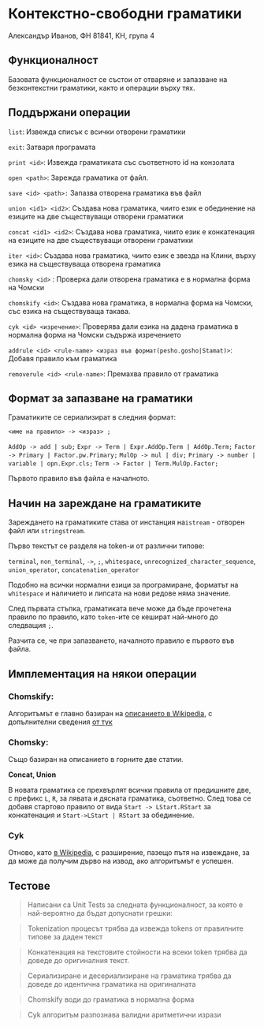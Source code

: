 # Контекстно-свободни граматики

 Александър Иванов, ФН 81841, КН, група 4

## Функционалност	

Базовата функционалност се състои от отваряне и запазване на безконтекстни граматики, както и операции върху тях.

## Поддържани операции

`list`: Извежда списък с всички отворени граматики

`exit`: Затваря програмата

`print <id>`: Извежда граматиката със съответното id на конзолата

`open <path>`: Зарежда граматика от файл.

`save <id> <path>:` Запазва отворена граматика във файл

`union <id1> <id2>`: Създава нова граматика, чиито език е обединение на езиците на две съществуващи отворени граматики

`concat <id1> <id2>`: Създава нова граматика, чиито език е конкатенация на езиците на две съществуващи отворени граматики

`iter <id>`: Създава нова граматика, чиито език е звезда на Клини, върху езика на съществуваща отворена граматика

`chomsky <id>` : Проверка дали отворена граматика е в нормална форма на Чомски

`chomskify <id>`: Създава нова граматика, в нормална форма на Чомски, със езика на съществуваща такава.

`cyk <id> <изречение>`: Проверява дали езика на дадена граматика в нормална форма на Чомски съдържа изречението

`addrule <id> <rule-name> <израз във формат(pesho.gosho|Stamat)>`: Добавя правило към граматика

`removerule <id> <rule-name>`: Премахва правило от граматика 

## Формат за запазване на граматики

Граматиките се сериализират в следния формат:

`<име на правило> -> <израз> ;`

`AddOp -> add | sub;`
`Expr -> Term | Expr.AddOp.Term | AddOp.Term;`
`Factor -> Primary | Factor.pw.Primary;`
`MulOp -> mul | div;`
`Primary -> number | variable | opn.Expr.cls;`
`Term -> Factor | Term.MulOp.Factor;`

Първото правило във файла е началното.

## Начин на зареждане на граматиките

Зареждането на граматиките става от инстанция на`istream` - отворен файл или `stringstream`.

Първо текстът се разделя на token-и от различни типове:

`terminal`, `non_terminal`, `->`, `;`, `whitespace`, `unrecognized_character_sequence`, `union_operator`, `concatenation_operator`

Подобно на всички нормални езици за програмиране, форматът на `whitespace` и наличието и липсата на нови редове няма значение.

След първата стъпка, граматиката вече може да бъде прочетена правило по правило, като `token`-ите се кешират най-много до следващия `;`. 

Разчита се, че при запазването, началното правило е първото във файла.

## Имплементация на някои операции

### Chomskify:

Алгоритъмът е главно базиран на [описанието в Wikipedia](https://en.wikipedia.org/wiki/Chomsky_normal_form), с допълнителни сведения [от тук](https://www.cs.bgu.ac.il/~auto191/wiki.files/9a.pdf)

### Chomsky:

Също базиран на описанието в горните две статии.

**Concat, Union**

В новата граматика се прехвърлят всички правила от предишните две, с префикс `L`, `R`, за лявата и дясната граматика, съответно. След това се добавя стартово правило от вида `Start -> LStart.RStart` за конкатенация и `Start->LStart | RStart` за обединение.

### Cyk

Отново, като [в Wikipedia](https://en.wikipedia.org/wiki/CYK_algorithm), с разширение, пазещо пътя на извеждане, за да може да получим дърво на извод, ако алгоритъмът е успешен.

## Тестове

> Написани са Unit Tests за следната функционалност, за която е най-вероятно да бъдат допуснати грешки:

> Tokenization процесът трябва да извежда tokens от правилните типове за даден текст

> Конкатенация на текстовите стойности на всеки token трябва да доведе до оригиналния текст.

> Сериализиране и десериализиране на граматика трябва да доведе до идентична граматика на оригиналната 

> Chomskify води до граматика в нормална форма

> Cyk алгоритъм разпознава валидни аритметични изрази

